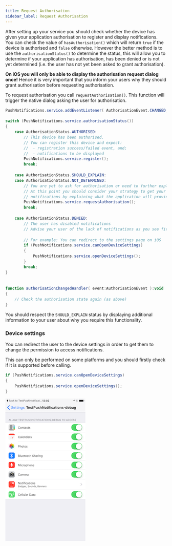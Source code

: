```yaml
---
title: Request Authorisation
sidebar_label: Request Authorisation
---
```


After setting up your service you should check whether the device has given your application authorisation to register and display notifications. 
You can check the value of `hasAuthorisation()` which will return `true` if the device is authorised and `false` otherwise. 
However the better method is to use the `authorisationStatus()` to determine the status, this will allow you to determine if your application has authorisation, has been denied or is not yet determined (i.e. the user has not yet been asked to grant authorisation).

**On iOS you will only be able to display the authorisation request dialog once!**
Hence it is very important that you inform your users why they should grant authorisation before requesting authorisation. 

To request authorisation you call `requestAuthorisation()`. This function will trigger the native dialog asking the user for authorisation.

```actionscript
PushNotifications.service.addEventListener( AuthorisationEvent.CHANGED, authorisationChangedHandler );

switch (PushNotifications.service.authorisationStatus())
{
	case AuthorisationStatus.AUTHORISED:
		// This device has been authorised.
		// You can register this device and expect:
		//	- registration success/failed event, and; 
		// 	- notifications to be displayed
		PushNotifications.service.register();
		break;
		
	case AuthorisationStatus.SHOULD_EXPLAIN:
	case AuthorisationStatus.NOT_DETERMINED:
		// You are yet to ask for authorisation or need to further explain
		// At this point you should consider your strategy to get your user to authorise
		// notifications by explaining what the application will provide
		PushNotifications.service.requestAuthorisation();
		break;
		
	case AuthorisationStatus.DENIED:
		// The user has disabled notifications
		// Advise your user of the lack of notifications as you see fit

		// For example: You can redirect to the settings page on iOS
		if (PushNotifications.service.canOpenDeviceSettings)
		{
			PushNotifications.service.openDeviceSettings();
		}
		break;
}


function authorisationChangedHandler( event:AuthorisationEvent ):void
{
	// Check the authorisation state again (as above)
}
```

You should respect the `SHOULD_EXPLAIN` status by displaying additional information 
to your user about why you require this functionality.


### Device settings

You can redirect the user to the device settings in order to get them to change the permission to access notifications.

This can only be performed on some platforms and you should firstly check if it is supported before calling.

```actionscript
if (PushNotifications.service.canOpenDeviceSettings)
{
	PushNotifications.service.openDeviceSettings();
}
```

![](images/ios_settings.png)

